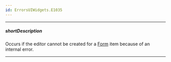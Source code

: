 ```yaml
---
id: ErrorsUIWidgets.E1035
---
```

---
##### shortDescription
Occurs if the editor cannot be created for a [Form](/Documentation/ApiReference/UI_Widgets/dxForm/) item because of an internal error.

---
